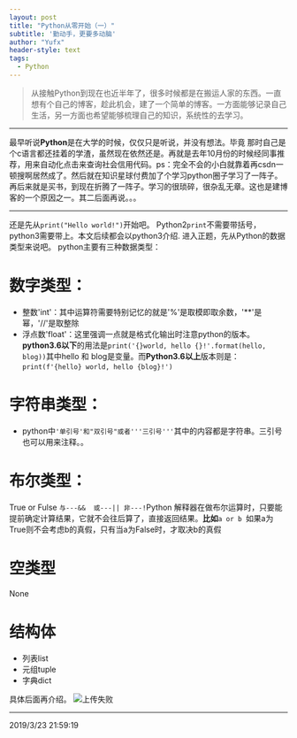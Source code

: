```yaml
---
layout: post
title: "Python从零开始（一）"
subtitle: '勤动手，更要多动脑'
author: "Yufx"
header-style: text
tags:
  - Python
---
```

>从接触Python到现在也近半年了，很多时候都是在搬运人家的东西。一直想有个自己的博客，趁此机会，建了一个简单的博客。一方面能够记录自己生活，另一方面也希望能够梳理自己的知识，系统性的去学习。

----------

最早听说**Python**是在大学的时候，仅仅只是听说，并没有想法。毕竟
那时自己是个c语言都还挂着的学渣，虽然现在依然还是。再就是去年10月份的时候经同事推荐，用来自动化点击来查询社会信用代码。ps：完全不会的小白就靠着再csdn一顿搜啊居然成了。然后就在知识星球付费加了个学习python圈子学习了一阵子。再后来就是买书，到现在折腾了一阵子。学习的很琐碎，很杂乱无章。这也是建博客的一个原因之一。其二后面再说。。。


----------
还是先从`print("Hello world!")`开始吧。
Python2`print`不需要带括号，python3需要带上。本文后续都会以python3介绍.
进入正题，先从Python的数据类型来说吧。
python主要有三种数据类型：

#  数字类型：
- 整数'int'：其中运算符需要特别记忆的就是'%'是取模即取余数，'**'是幂，'//'是取整除
- 浮点数'float'：这里强调一点就是格式化输出时注意python的版本。**python3.6以下**的用法是`print('{}world, hello {}!'.format(hello, blog))`其中hello 和 blog是变量。而**Python3.6以上**版本则是：`print(f'{hello} world, hello {blog}!')`

#  字符串类型：
- python中`'单引号'和"双引号"或者'''三引号'''`其中的内容都是字符串。三引号也可以用来注释。。

#  布尔类型：
True or Fulse
`与---&&  或---|| 非---!`Python 解释器在做布尔运算时，只要能提前确定计算结果，它就不会往后算了，直接返回结果。**比如**`a or b `如果a为True则不会考虑b的真假，只有当a为False时，才取决b的真假
#  空类型
None

#  结构体
- 列表list
- 元组tuple
- 字典dict

具体后面再介绍。
![上传失败](https://i.imgur.com/TKsRJRT.jpg)

----------

2019/3/23 21:59:19 
